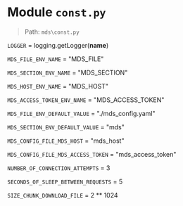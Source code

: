 # Module `const.py`
> Path: `mds\const.py`
`LOGGER` = logging.getLogger(__name__)
`MDS_FILE_ENV_NAME` = "MDS_FILE"
`MDS_SECTION_ENV_NAME` = "MDS_SECTION"
`MDS_HOST_ENV_NAME` = "MDS_HOST"
`MDS_ACCESS_TOKEN_ENV_NAME` = "MDS_ACCESS_TOKEN"
`MDS_FILE_ENV_DEFAULT_VALUE` = "./mds_config.yaml"
`MDS_SECTION_ENV_DEFAULT_VALUE` = "mds"
`MDS_CONFIG_FILE_MDS_HOST` = "mds_host"
`MDS_CONFIG_FILE_MDS_ACCESS_TOKEN` = "mds_access_token"
`NUMBER_OF_CONNECTION_ATTEMPTS` = 3
`SECONDS_OF_SLEEP_BETWEEN_REQUESTS` = 5
`SIZE_CHUNK_DOWNLOAD_FILE` = 2 ** 1024